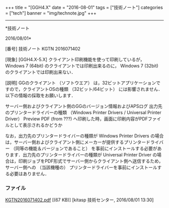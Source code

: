 ﻿+++
title = "[GGH4.X"
date = "2016-08-01"
tags = ["技術ノート"]
categories = ["tech"]
banner = "img/technote.jpg"
+++

-----------------------------------------------------------------------------------------------------------------------------

*技術ノート

2016/08/01*


[番号]
技術ノート KGTN 2016071402

[現象]
[GGH4.X-5.X] クライアント印刷機能を使って印刷しているが， Windows 7
(64bit) のクライアントでは印刷出来るのに， Windows 7 (32bit)
のクライアントでは印刷出来ない．

[説明]
GGのクライアント （ソフトウエア）
は，32ビットアプリケーションですので，クライアントOSの種類
（32ビット/64ビット）
には影響されません．以下の情報の採取をお願いします．

サーバー側およびクライアント側のGGのバージョン情報およびAPSログ
出力先のプリンタードライバーの種類 （Windows Printer Drivers / Universal
Printer Driver）
Preview PDF (from ???)
へ印刷した時，画面に印刷内容がPDFファイルとして表示されるかどうか

なお，出力先のプリンタードライバーの種類が Windows Printer Drivers
の場合は，サーバー側およびクライアント側にメーカーが提供するプリンタードライバー
（同等の機能＆バージョンであること）
を事前にインストールする必要があります．出力先のプリンタードライバーの種類が
Universal Printer Driver
の場合は，印刷ジョブをPDF形式でサーバー側からクライアント側へ送信するため，サーバー側への
（当該機種の）
プリンタードライバーを事前にインストールする必要はありません．


### ファイル

 
 


[KGTN2016071402.pdf](http://techreport.kitasp.net/attachments/download/2820/KGTN2016071402.pdf)
 [(67 KB)] [kitasp 技術センター, 2016/08/01
13:30]


 


 

